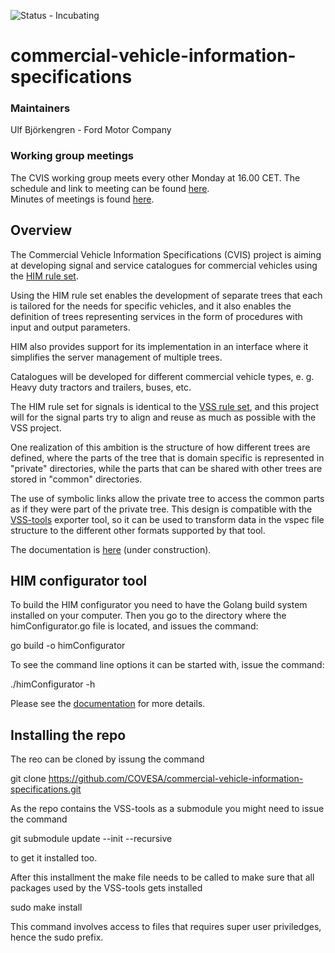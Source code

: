 ![Status - Incubating](https://img.shields.io/static/v1?label=Status&message=Incubating&color=FEFF3A&style=for-the-badge)
# commercial-vehicle-information-specifications  

### Maintainers
Ulf Björkengren - Ford Motor Company

### Working group meetings
The CVIS working group meets every other Monday at 16.00 CET.
The schedule and link to meeting can be found [here](https://wiki.covesa.global/display/WIK4/COVESA+Common+Meeting+Schedule).<br>
Minutes of meetings is found [here](https://wiki.covesa.global/display/WIK4/CVIS+Meeting+Topics+and+Meeting+Notes).

## Overview
The Commercial Vehicle Information Specifications (CVIS) project is aiming at developing signal and service catalogues for commercial vehicles using the 
[HIM rule set](https://covesa.github.io/hierarchical_information_model/).

Using the HIM rule set enables the development of separate trees that each is tailored for the needs for specific vehicles,
and it also enables the definition of trees representing services in the form of procedures with input and output parameters.

HIM also provides support for its implementation in an interface where it simplifies the server management of multiple trees.

Catalogues will be developed for different commercial vehicle types, e. g. Heavy duty tractors and trailers, buses, etc.

The HIM rule set for signals is identical to the [VSS rule set](https://covesa.github.io/vehicle_signal_specification/rule_set/), 
and this project will for the signal parts try to align and reuse as much as possible with the VSS project.

One realization of this ambition is the structure of how different trees are defined, where the parts of the tree that is domain specific
is represented in "private" directories, while the parts that can be shared with other trees are stored in "common" directories.

The use of symbolic links allow the private tree to access the common parts as if they were part of the private tree.
This design is compatible with the [VSS-tools](https://github.com/COVESA/vss-tools) exporter tool,
so it can be used to transform data in the vspec file structure to the different other formats supported by that tool.

The documentation is [here](https://covesa.github.io/commercial-vehicle-information-specifications/) (under construction).

## HIM configurator tool

To build the HIM configurator you need to have the Golang build system installed on your computer.
Then you go to the directory where the himConfigurator.go file is located, and issues the command:

go build -o himConfigurator

To see the command line options it can be started with, issue the command:

./himConfigurator -h

Please see the [documentation](https://covesa.github.io/commercial-vehicle-information-specifications/) for more details.

## Installing the repo
The reo can be cloned by issung the command

git clone https://github.com/COVESA/commercial-vehicle-information-specifications.git

As the repo contains the VSS-tools as a submodule you might need to issue the command

git submodule update --init --recursive

to get it installed too.

After this installment the make file needs to be called to make sure that all packages used by the VSS-tools gets installed

sudo make install

This command involves access to files that requires super user priviledges, hence the sudo prefix.
